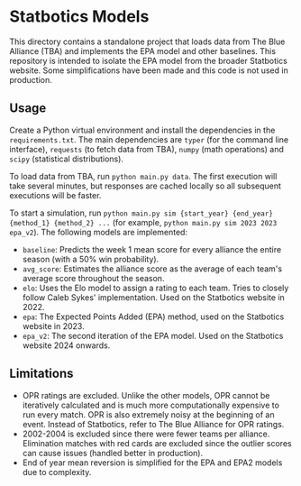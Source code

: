# Statbotics Models

This directory contains a standalone project that loads data from The Blue Alliance (TBA) and implements the EPA model and other baselines. This repository is intended to isolate the EPA model from the broader Statbotics website. Some simplifications have been made and this code is not used in production.

## Usage

Create a Python virtual environment and install the dependencies in the `requirements.txt`. The main dependencies are `typer` (for the command line interface), `requests` (to fetch data from TBA), `numpy` (math operations) and `scipy` (statistical distributions).

To load data from TBA, run `python main.py data`. The first execution will take several minutes, but responses are cached locally so all subsequent executions will be faster.

To start a simulation, run `python main.py sim {start_year} {end_year} {method_1} {method_2} ...` (for example, `python main.py sim 2023 2023 epa_v2`). The following models are implemented:

- `baseline`: Predicts the week 1 mean score for every alliance the entire season (with a 50% win probability).
- `avg_score`: Estimates the alliance score as the average of each team's average score throughout the season.
- `elo`: Uses the Elo model to assign a rating to each team. Tries to closely follow Caleb Sykes' implementation. Used on the Statbotics website in 2022.
- `epa`: The Expected Points Added (EPA) method, used on the Statbotics website in 2023.
- `epa_v2`: The second iteration of the EPA model. Used on the Statbotics website 2024 onwards.

## Limitations

- OPR ratings are excluded. Unlike the other models, OPR cannot be iteratively calculated and is much more computationally expensive to run every match. OPR is also extremely noisy at the beginning of an event. Instead of Statbotics, refer to The Blue Alliance for OPR ratings.
- 2002-2004 is excluded since there were fewer teams per alliance. Elimination matches with red cards are excluded since the outlier scores can cause issues (handled better in production).
- End of year mean reversion is simplified for the EPA and EPA2 models due to complexity.
